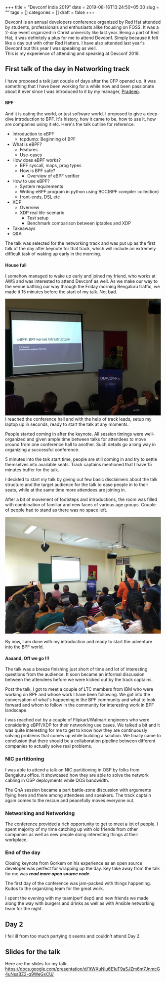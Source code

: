 +++
title = "Devconf India 2019"
date = 2019-08-16T13:24:50+05:30
slug = ""
tags = []
categories = []
draft = false
+++

Devconf is an annual developers conference organized by Red Hat attended by students, professionals and enthusiasts alike focusing on FOSS. It was a 2-day event organized in Christ university like last year.
Being a part of Red Hat, it was definitely a plus for me to attend Devconf. Simply because it felt like a day out with other Red Hatters.
I have also attended last year's Devconf but this year I was speaking as well.  
This is my experience of attending and speaking at Devconf 2019. 

## First talk of the day in Networking track

I have proposed a talk just couple of days after the CFP opened up. It was something that I have been working for a while now and been passionate about it ever since I was introduced to it by my manager, [Pradeep](https://www.linkedin.com/in/pradeep-kumar-surisetty/). 

#### BPF

And it is eating the world, or just software world. I proposed to give a deep-dive introduction to BPF. It's history, how it came to be, how to use it, how are companies using it etc. Here's the talk outline for reference:

- Introduction to eBPF  
    - tcpdump: Beginning of BPF
- What is eBPF? 
    - Features
    - Use-cases
- How does eBPF works?
    - BPF syscall, maps, prog types
    - How is BPF safe?
       - Overview of eBPF verifier
- How to use eBPF?
    - System requirements
    - Writing eBPF program in python using BCC(BPF compiler collection)
    - front-ends, DSL etc
- XDP
    - Overview
    - XDP real life-scenario
       - Test setup
       - Benchmark comparison between iptables and XDP
- Takeaways
- Q&A

The talk was selected for the networking track and was put up as the first talk of the day after keynote for that track, which will include an extremely difficult task of waking up early in the morning. 

#### House full
I somehow managed to wake up early and joined my friend, who works at AWS and was interested to attend Devconf as well. As we make our way to the venue battling our way through the Friday morning Bengaluru traffic, we made it 15 minutes before the start of my talk. Not bad. 

![Start of the talk](/IMG-20190806-WA0033.jpg "Start of the talk")
I reached the conference hall and with the help of track leads, setup my laptop up in seconds, ready to start the talk at any moments. 

People started coming in after the keynote. All session timings were well-organized and given ample time between talks for attendees to move around from one conference hall to another. Such details go a long way in organizing a successful conference.

5 minutes into the talk start time, people are still coming in and try to settle themselves into available seats. Track captains mentioned that I have 15 minutes buffer for the talk. 

I decided to start my talk by giving out few basic disclaimers about the talk structure and the target audience for the talk to ease people in to their seats, while at the same time more attendees are joining in. 

After a bit of movement of footsteps and introductions, the room was filled with combination of familiar and new faces of various age groups. Couple of people had to stand as there was no space left. 

![BPF sorcery going on](/IMG-20190806-WA0025.jpg "Mid talk photo")

By now, I am done with my introduction and ready to start the adventure into the BPF world. 

#### Aaaand, Off we go !!!

The talk was a breeze finishing just short of time and lot of interesting questions from the audience. It soon became an informal discussion between the attendees before we were kicked out by the track captains. 

Post the talk, I got to meet a couple of LTC members from IBM who were working on BPF and whose work I have been following. We got into the conversation of what's happening in the BPF community and what to look forward and whom to follow in the community for interesting work in BPF landscape.

I was reached out by a couple of Flipkart/Walmart engineers who were considering eBPF/XDP for their networking use cases. We talked a bit and it was quite interesting for me to get to know how they are continuously solving problems that comes up while building a solution. We finally came to conclusion that there should be a collaboration pipeline between different companies to actually solve real problems.

### NIC partitioning

I was able to attend a talk on NIC partitioning in OSP by folks from Bengaluru office. It showcased how they are able to solve the network cabling in OSP deployments while QOS bandwidth. 

The QnA session became a part battle-zone discussion with arguments flying here and there among attendees and speakers. The track captain again comes to the rescue and peacefully moves everyone out.  

### Networking and Networking

The conference provided a rich opportunity to get to meet a lot of people. I spent majority of my time catching up with old friends from other companies as well as new people doing interesting things at their workplace. 


### End of the day
Closing keynote from Gorkem on his experience as an open source developer was perfect for wrapping up the day. Key take away from the talk for me was **_read more open source code_**. 

The first day of the conference was jam-packed with things happening. Kudos to the organizing team for the great work. 

I spent the evening with my team(perf dept) and new friends we made along the way with burgers and drinks as well as with Ansible networking team for the night. 


## Day 2

I fell ill from too much partying it seems and couldn't attend Day 2. 


## Slides for the talk
Here are the slides for my talk: https://docs.google.com/presentation/d/1tWXuNlu6E1uT9aSJZm6m7JnmcG4uNssBZ2-q9WeGxCU/


